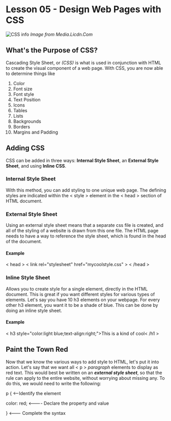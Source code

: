 # Lesson 05 - Design Web Pages with CSS

![CSS info](https://media.licdn.com/dms/image/D4D12AQF7lMBGIwHUCw/article-inline_image-shrink_1000_1488/0/1680955326122?e=1701907200&v=beta&t=WhqPzkc3vaJjef17fVfdZLkraHP7x1D73v5rBG-MH4o)
*Image from Media.Licdn.Com*

## What's the Purpose of CSS?

Cascading Style Sheet, or *(CSS)* is what is used in conjunction with HTML to create the visual component of a web page. With CSS, you are now able to determine things like

1. Color
2. Font size
3. Font style
4. Text Position
5. Icons
6. Tables
7. Lists
8. Backgrounds
9. Borders
10. Margins and Padding

## Adding CSS 

CSS can be added in three ways: **Internal Style Sheet**, an **External Style Sheet**, and using **Inline CSS**.

### Internal Style Sheet
With this method, you can add styling to one unique web page. The defining styles are indicated within the < style > element in the < head > section of HTML document.

### External Style Sheet

Using an external style sheet means that a separate css file is created, and all of the styling of a website is drawn from this one file. The HTML page needs to have a way to reference the style sheet, which is found in the head of the document.

#### Example
< head >
< link rel="stylesheet" href="mycoolstyle.css" >
< /head >

### Inline Style Sheet
Allows you to create style for a single element, directly in the HTML document. This is great if you want different styles for various types of elements. Let's say you have 10 h3 elements
on your webpage. For every other h3 element, you want it to be a shade of blue. This can be done by doing an inline style sheet.

#### Example
< h3 style="color:light blue;text-align:right;">This is a kind of cool< /h1 >

## Paint the Town Red

Now that we know the various ways to add style to HTML, let's put it into action. Let's say that we want all < p > *paragraph* elements to display as red text. This would best be written on an ***external style sheet***, so that the rule
can apply to the entire website, without worrying about missing any. To do this, we would need to write the following:

p {  <--Identify the element

  color: red;  <---- Declare the property and value
  
}  <--- Complete the syntax
